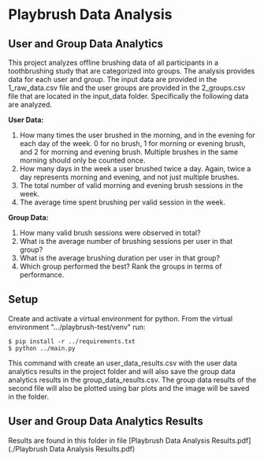 # Playbrush Data Analysis

## User and Group Data Analytics
This project analyzes offline brushing data of all participants in a toothbrushing study that are categorized into groups. 
The analysis provides data for each user and group. The input data are provided in the 1_raw_data.csv file and the user groups are provided in the 2_groups.csv file that 
are located in the input_data folder. Specifically the following data are analyzed.


<b>User Data:</b>
1. How many times the user brushed in the morning, and in the evening for each day of the week. 0 for no
   brush, 1 for morning or evening brush, and 2 for morning and evening brush. Multiple brushes in the
   same morning should only be counted once.
2. How many days in the week a user brushed twice a day. Again, twice a day represents morning and
   evening, and not just multiple brushes.
3. The total number of valid morning and evening brush sessions in the week.
4. The average time spent brushing per valid session in the week.

<b>Group Data:</b>
1. How many valid brush sessions were observed in total?
2. What is the average number of brushing sessions per user in that group?
3. What is the average brushing duration per user in that group?
4. Which group performed the best? Rank the groups in terms of performance.

## Setup

Create and activate a virtual environment for python.
From the virtual environment ".../playbrush-test/venv" run:

```
$ pip install -r ../requirements.txt
$ python ../main.py
```
This command with create an user_data_results.csv with the user data analytics results in the project folder and 
will also save the group data analytics results in the group_data_results.csv. The group data results of the second file
will also be plotted using bar plots and the image will be saved in the folder.

## User and Group Data Analytics Results
Results are found in this folder in file [Playbrush Data Analysis Results.pdf](./Playbrush Data Analysis Results.pdf)